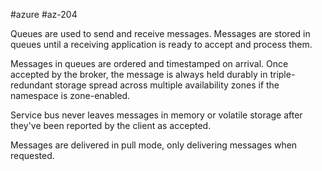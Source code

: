 #azure #az-204 

Queues are used to send and receive messages.
Messages are stored in queues until a receiving application is ready to accept and process them.

Messages in queues are ordered and timestamped on arrival.
Once accepted by the broker, the message is always held durably in triple-redundant storage spread across multiple availability zones if the namespace is zone-enabled.

Service bus never leaves messages in memory or volatile storage after they've been reported by the client as accepted.

Messages are delivered in pull mode, only delivering messages when requested.